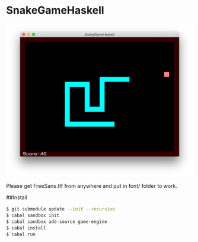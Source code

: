 SnakeGameHaskell
================

![](demo.png)

Please get FreeSans.ttf from anywhere and put in font/ folder to work.

##Install

```bash
$ git submodule update --init --recursive
$ cabal sandbox init
$ cabal sandbox add-source game-engine
$ cabal install
$ cabal run
```
